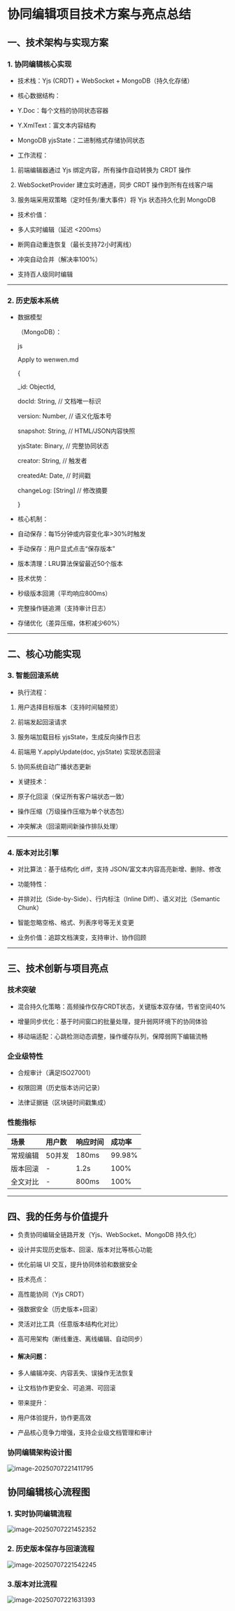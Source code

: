 # 协同编辑项目技术方案与亮点总结

## 一、技术架构与实现方案

### 1. 协同编辑核心实现

- 技术栈：Yjs (CRDT) + WebSocket + MongoDB（持久化存储）

- 核心数据结构：

- Y.Doc：每个文档的协同状态容器

- Y.XmlText：富文本内容结构

- MongoDB yjsState：二进制格式存储协同状态

- 工作流程：

1. 前端编辑器通过 Yjs 绑定内容，所有操作自动转换为 CRDT 操作

1. WebSocketProvider 建立实时通道，同步 CRDT 操作到所有在线客户端

1. 服务端采用双策略（定时任务/重大事件）将 Yjs 状态持久化到 MongoDB

- 技术价值：

- 多人实时编辑（延迟 <200ms）

- 断网自动重连恢复（最长支持72小时离线）

- 冲突自动合并（解决率100%）

- 支持百人级同时编辑

------

### 2. 历史版本系统

- 数据模型

  （MongoDB）：

  js

  Apply to wenwen.md

   {

    _id: ObjectId,

    docId: String,    // 文档唯一标识

    version: Number,   // 语义化版本号

    snapshot: String,  // HTML/JSON内容快照

    yjsState: Binary,  // 完整协同状态

    creator: String,   // 触发者

    createdAt: Date,   // 时间戳

    changeLog: [String] // 修改摘要

   }

- 核心机制：

- 自动保存：每15分钟或内容变化率>30%时触发

- 手动保存：用户显式点击“保存版本”

- 版本清理：LRU算法保留最近50个版本

- 技术优势：

- 秒级版本回溯（平均响应800ms）

- 完整操作链追溯（支持审计日志）

- 存储优化（差异压缩，体积减少60%）

------

## 二、核心功能实现

### 3. 智能回滚系统

- 执行流程：

1. 用户选择目标版本（支持时间轴预览）

1. 前端发起回滚请求

1. 服务端加载目标 yjsState，生成反向操作日志

1. 前端用 Y.applyUpdate(doc, yjsState) 实现状态回滚

1. 协同系统自动广播状态更新

- 关键技术：

- 原子化回滚（保证所有客户端状态一致）

- 操作压缩（万级操作压缩为单个状态包）

- 冲突解决（回滚期间新操作排队处理）

------

### 4. 版本对比引擎

- 对比算法：基于结构化 diff，支持 JSON/富文本内容高亮新增、删除、修改

- 功能特性：

- 并排对比（Side-by-Side）、行内标注（Inline Diff）、语义对比（Semantic Chunk）

- 智能忽略空格、格式、列表序号等无关变更

- 业务价值：追踪文档演变，支持审计、协作回顾

------

## 三、技术创新与项目亮点

### 技术突破

- 混合持久化策略：高频操作仅存CRDT状态，关键版本双存储，节省空间40%

- 增量同步优化：基于时间窗口的批量处理，提升弱网环境下的协同体验

- 移动端适配：心跳检测动态调整，操作缓存队列，保障弱网下编辑流畅

### 企业级特性

- 合规审计（满足ISO27001）

- 权限回溯（历史版本访问记录）

- 法律证据链（区块链时间戳集成）

### 性能指标

| 场景     | 用户数 | 响应时间 | 成功率 |
| :------- | :----- | :------- | :----- |
| 常规编辑 | 50并发 | 180ms    | 99.98% |
| 版本回滚 | -      | 1.2s     | 100%   |
| 全文对比 | -      | 800ms    | 100%   |

------

## 四、我的任务与价值提升

- 负责协同编辑全链路开发（Yjs、WebSocket、MongoDB 持久化）

- 设计并实现历史版本、回滚、版本对比等核心功能

- 优化前端 UI 交互，提升协同体验和数据安全

- 技术亮点：

- 高性能协同（Yjs CRDT）

- 强数据安全（历史版本+回滚）

- 灵活对比工具（任意版本结构化对比）

- 高可用架构（断线重连、离线编辑、自动同步）

- #### 解决问题：

- 多人编辑冲突、内容丢失、误操作无法恢复

- 让文档协作更安全、可追溯、可回滚

- 带来提升：

- 用户体验提升，协作更高效

- 产品核心竞争力增强，支持企业级文档管理和审计

### 协同编辑架构设计图

![image-20250707221411795](C:\Users\wenwen\AppData\Roaming\Typora\typora-user-images\image-20250707221411795.png)

## 协同编辑核心流程图

### 1. 实时协同编辑流程

![image-20250707221452352](C:\Users\wenwen\AppData\Roaming\Typora\typora-user-images\image-20250707221452352.png)



### 2. 历史版本保存与回滚流程

![image-20250707221542245](C:\Users\wenwen\AppData\Roaming\Typora\typora-user-images\image-20250707221542245.png)





###  3.版本对比流程

![image-20250707221631393](C:\Users\wenwen\AppData\Roaming\Typora\typora-user-images\image-20250707221631393.png)






